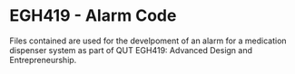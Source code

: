 # EGH419 - Alarm Code
Files contained are used for the develpoment of an alarm for a medication dispenser system as part of QUT EGH419: Advanced Design and Entrepreneurship.
